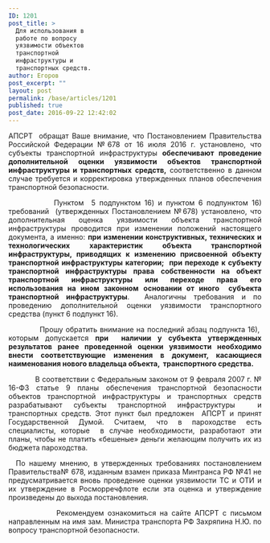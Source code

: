 ```yaml
---
ID: 1201
post_title: >
  Для использования в
  работе по вопросу
  уязвимости объектов
  транспортной
  инфраструктуры и
  транспортных средств.
author: Егоров
post_excerpt: ""
layout: post
permalink: /base/articles/1201
published: true
post_date: 2016-09-22 12:42:02
---
```

<p style="text-align: justify;">АПСРТ  обращат Ваше внимание, что Постановлением Правительства Российской Федерации №678 от 16 июля 2016 г. установлено, что субъекты транспортной инфраструктуры <strong>обеспечивают проведение дополнительной оценки уязвимости объектов транспортной инфраструктуры и транспортных</strong> <strong>средств,</strong> соответственно в данном случае требуется и корректировка утвержденных планов обеспечения транспортной безопасности.</p>
<p style="text-align: justify;">            Пунктом  5 подпунктом 16) и пунктом 6 подпунктом 16) требований  (утвержденных Постановлением №678) установлено, что дополнительная оценка уязвимости объекта транспортной инфраструктуры проводится при изменении положений настоящего документа, а именно: <strong>при изменении конструктивных, технических и технологических характеристик объекта транспортной инфраструктуры, приводящих к изменению присвоенной объекту транспортной инфраструктуры категории;  при переходе к субъекту транспортной инфраструктуры права собственности на объект транспортной инфраструктуры или переходе права его использования на ином законном</strong> <strong>основании от иного  субъекта транспортной инфраструктуры</strong>.  Аналогичны требования и по проведению дополнительной оценки уязвимости транспортного средства (пункт 6 подпункт 16).</p>
<p style="text-align: justify;">            Прошу обратить внимание на последний абзац подпункта 16),  которым допускается <strong>при  наличии у субъекта утвержденных результатов ранее проведенной оценки уязвимости необходимо внести соответствующие</strong> <strong>изменения в документ, касающиеся наименования нового владельца объекта,  транспортного средства.</strong></p>
<p style="text-align: justify;">            В соответствии с Федеральным законом от 9 февраля 2007 г. № 16-ФЗ статье 9 планы обеспечения транспортной безопасности объектов транспортной инфраструктуры и транспортных средств разрабатывают субъекты транспортной инфраструктуры  и транспортных средств. Этот пункт был предложен  АПСРТ и принят Государственной Думой. Считаем, что в пароходстве есть специалисты, которые  в случае необходимости, разработают эти планы, чтобы не платить «бешеные» деньги желающим получить их из бюджета пароходства.</p>
<p style="text-align: justify;">  По нашему мнению, в утвержденных требованиях постановлением Правительства№ 678, изданным взамен приказа Минтранса РФ №41 не предусматривается вновь проведение оценки уязвимости ТС и ОТИ и их утверждение в Росморречфлоте если эта оценка и утверждение произведены до выхода постановления.</p>
<p style="text-align: justify;">             Рекомендуем ознакомиться на сайте АПСРТ с письмом направленным на имя зам. Министра транспорта РФ Захряпина Н.Ю. по вопросу транспортной безопасности.</p>